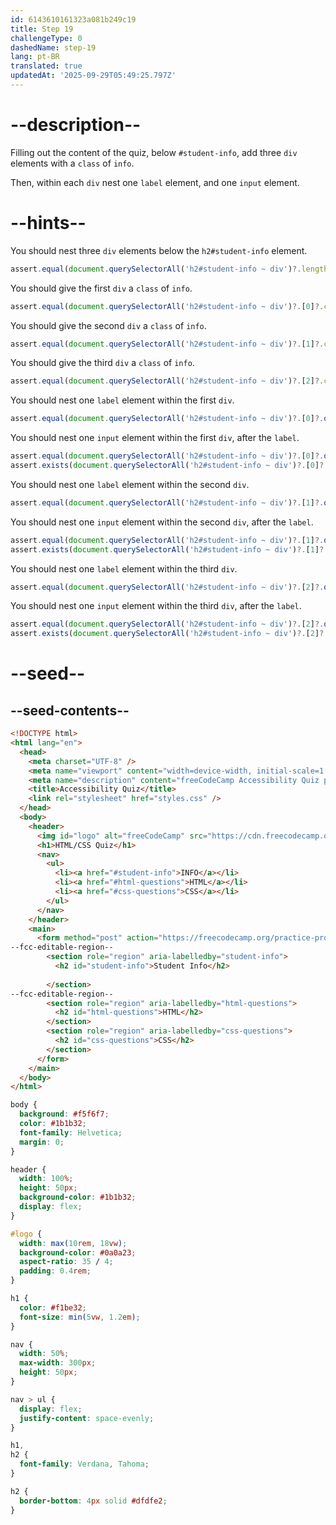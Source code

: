 ```yaml
---
id: 6143610161323a081b249c19
title: Step 19
challengeType: 0
dashedName: step-19
lang: pt-BR
translated: true
updatedAt: '2025-09-29T05:49:25.797Z'
---
```


# --description--

Filling out the content of the quiz, below `#student-info`, add three `div` elements with a `class` of `info`.

Then, within each `div` nest one `label` element, and one `input` element.

# --hints--

You should nest three `div` elements below the `h2#student-info` element.

```js
assert.equal(document.querySelectorAll('h2#student-info ~ div')?.length, 3);
```

You should give the first `div` a `class` of `info`.

```js
assert.equal(document.querySelectorAll('h2#student-info ~ div')?.[0]?.className, 'info');
```

You should give the second `div` a `class` of `info`.

```js
assert.equal(document.querySelectorAll('h2#student-info ~ div')?.[1]?.className, 'info');
```

You should give the third `div` a `class` of `info`.

```js
assert.equal(document.querySelectorAll('h2#student-info ~ div')?.[2]?.className, 'info');
```

You should nest one `label` element within the first `div`.

```js
assert.equal(document.querySelectorAll('h2#student-info ~ div')?.[0]?.querySelectorAll('label')?.length, 1);
```

You should nest one `input` element within the first `div`, after the `label`.

```js
assert.equal(document.querySelectorAll('h2#student-info ~ div')?.[0]?.querySelectorAll('input')?.length, 1);
assert.exists(document.querySelectorAll('h2#student-info ~ div')?.[0]?.querySelector('label + input'));
```

You should nest one `label` element within the second `div`.

```js
assert.equal(document.querySelectorAll('h2#student-info ~ div')?.[1]?.querySelectorAll('label')?.length, 1);
```

You should nest one `input` element within the second `div`, after the `label`.

```js
assert.equal(document.querySelectorAll('h2#student-info ~ div')?.[1]?.querySelectorAll('input')?.length, 1);
assert.exists(document.querySelectorAll('h2#student-info ~ div')?.[1]?.querySelector('label + input'));
```

You should nest one `label` element within the third `div`.

```js
assert.equal(document.querySelectorAll('h2#student-info ~ div')?.[2]?.querySelectorAll('label')?.length, 1);
```

You should nest one `input` element within the third `div`, after the `label`.

```js
assert.equal(document.querySelectorAll('h2#student-info ~ div')?.[2]?.querySelectorAll('input')?.length, 1);
assert.exists(document.querySelectorAll('h2#student-info ~ div')?.[2]?.querySelector('label + input'));
```

# --seed--

## --seed-contents--

```html
<!DOCTYPE html>
<html lang="en">
  <head>
    <meta charset="UTF-8" />
    <meta name="viewport" content="width=device-width, initial-scale=1.0" />
    <meta name="description" content="freeCodeCamp Accessibility Quiz practice project" />
    <title>Accessibility Quiz</title>
    <link rel="stylesheet" href="styles.css" />
  </head>
  <body>
    <header>
      <img id="logo" alt="freeCodeCamp" src="https://cdn.freecodecamp.org/platform/universal/fcc_primary.svg">
      <h1>HTML/CSS Quiz</h1>
      <nav>
        <ul>
          <li><a href="#student-info">INFO</a></li>
          <li><a href="#html-questions">HTML</a></li>
          <li><a href="#css-questions">CSS</a></li>
        </ul>
      </nav>
    </header>
    <main>
      <form method="post" action="https://freecodecamp.org/practice-project/accessibility-quiz">
--fcc-editable-region--
        <section role="region" aria-labelledby="student-info">
          <h2 id="student-info">Student Info</h2>
          
        </section>
--fcc-editable-region--
        <section role="region" aria-labelledby="html-questions">
          <h2 id="html-questions">HTML</h2>
        </section>
        <section role="region" aria-labelledby="css-questions">
          <h2 id="css-questions">CSS</h2>
        </section>
      </form>
    </main>
  </body>
</html>

```

```css
body {
  background: #f5f6f7;
  color: #1b1b32;
  font-family: Helvetica;
  margin: 0;
}

header {
  width: 100%;
  height: 50px;
  background-color: #1b1b32;
  display: flex;
}

#logo {
  width: max(10rem, 18vw);
  background-color: #0a0a23;
  aspect-ratio: 35 / 4;
  padding: 0.4rem;
}

h1 {
  color: #f1be32;
  font-size: min(5vw, 1.2em);
}

nav {
  width: 50%;
  max-width: 300px;
  height: 50px;
}

nav > ul {
  display: flex;
  justify-content: space-evenly;
}

h1,
h2 {
  font-family: Verdana, Tahoma;
}

h2 {
  border-bottom: 4px solid #dfdfe2;
}

```

